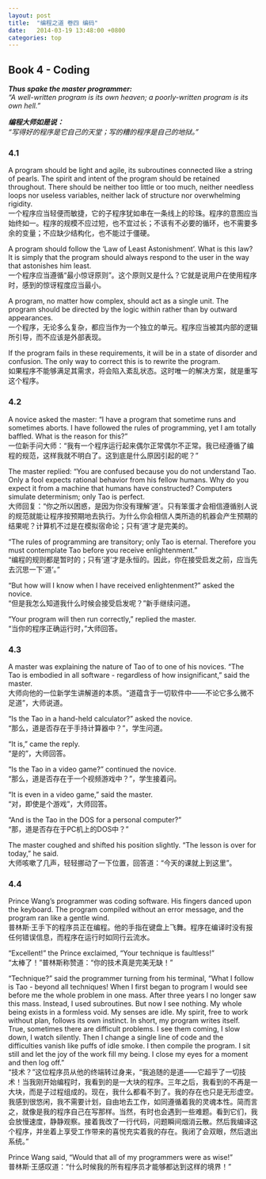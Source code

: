 ```yaml
---
layout: post
title:  "编程之道 卷四 编码"
date:   2014-03-19 13:48:00 +0800
categories: top
---
```


## Book 4 - Coding

***Thus spake the master programmer:**  
“A well-written program is its own heaven; a poorly-written program is its own hell.”*

***编程大师如是说：**  
“写得好的程序是它自己的天堂；写的糟的程序是自己的地狱。”*

### 4.1
A program should be light and agile, its subroutines connected like a string of pearls. The spirit and intent of the program should be retained throughout. There should be neither too little or too much, neither needless loops nor useless variables, neither lack of structure nor overwhelming rigidity.  
一个程序应当轻便而敏捷，它的子程序犹如串在一条线上的珍珠。程序的意图应当始终如一。程序的规模不应过短，也不宜过长；不该有不必要的循环，也不需要多余的变量；不应缺少结构化，也不能过于僵硬。

A program should follow the ‘Law of Least Astonishment’. What is this law? It is simply that the program should always respond to the user in the way that astonishes him least.  
一个程序应当遵循“最小惊讶原则”。这个原则又是什么？它就是说用户在使用程序时，感到的惊讶程度应当最小。

A program, no matter how complex, should act as a single unit. The program should be directed by the logic within rather than by outward appearances.  
一个程序，无论多么复杂，都应当作为一个独立的单元。程序应当被其内部的逻辑所引导，而不应该是外部表现。

If the program fails in these requirements, it will be in a state of disorder and confusion. The only way to correct this is to rewrite the program.  
如果程序不能够满足其需求，将会陷入紊乱状态。这时唯一的解决方案，就是重写这个程序。

### 4.2

A novice asked the master: “I have a program that sometime runs and sometimes aborts. I have followed the rules of programming, yet I am totally baffled. What is the reason for this?”  
一位新手问大师：“我有一个程序运行起来偶尔正常偶尔不正常。我已经遵循了编程的规范，这样我就不明白了。这到底是什么原因引起的呢？”

The master replied: “You are confused because you do not understand Tao. Only a fool expects rational behavior from his fellow humans. Why do you expect it from a machine that humans have constructed? Computers simulate determinism; only Tao is perfect.  
大师回复：“你之所以困惑，是因为你没有理解‘道’。只有笨蛋才会相信遵循别人说的规范就能让程序按预期地去执行。为什么你会相信人类所造的机器会产生预期的结果呢？计算机不过是在模拟宿命论；只有‘道’才是完美的。

“The rules of programming are transitory; only Tao is eternal. Therefore you must contemplate Tao before you receive enlightenment.”  
“编程的规则都是暂时的；只有‘道’才是永恒的。因此，你在接受启发之前，应当先去沉思一下‘道’。”

“But how will I know when I have received enlightenment?” asked the novice.  
“但是我怎么知道我什么时候会接受启发呢？”新手继续问道。

“Your program will then run correctly,” replied the master.  
“当你的程序正确运行时，”大师回答。

### 4.3
A master was explaining the nature of Tao of to one of his novices. “The Tao is embodied in all software - regardless of how insignificant,” said the master.  
大师向他的一位新学生讲解道的本质。“道蕴含于一切软件中——不论它多么微不足道”，大师说道。

“Is the Tao in a hand-held calculator?” asked the novice.  
“那么，道是否存在于手持计算器中？”，学生问道。

“It is,” came the reply.  
“是的”，大师回答。

“Is the Tao in a video game?” continued the novice.  
“那么，道是否存在于一个视频游戏中？”，学生接着问。

“It is even in a video game,” said the master.  
“对，即使是个游戏”，大师回答。

“And is the Tao in the DOS for a personal computer?”  
“那，道是否存在于PC机上的DOS中？”

The master coughed and shifted his position slightly. “The lesson is over for today,” he said.  
大师咳嗽了几声，轻轻挪动了一下位置，回答道：“今天的课就上到这里”。

### 4.4
Prince Wang’s programmer was coding software. His fingers danced upon the keyboard. The program compiled without an error message, and the program ran like a gentle wind.  
普林斯·王手下的程序员正在编程。他的手指在键盘上飞舞。程序在编译时没有报任何错误信息，而程序在运行时如同行云流水。

“Excellent!” the Prince exclaimed, “Your technique is faultless!”  
“太棒了！”普林斯称赞道：“你的技术真是完美无缺！”

“Technique?” said the programmer turning from his terminal, “What I follow is Tao - beyond all techniques! When I first began to program I would see before me the whole problem in one mass. After three years I no longer saw this mass. Instead, I used subroutines. But now I see nothing. My whole being exists in a formless void. My senses are idle. My spirit, free to work without plan, follows its own instinct. In short, my program writes itself. True, sometimes there are difficult problems. I see them coming, I slow down, I watch silently. Then I change a single line of code and the difficulties vanish like puffs of idle smoke. I then compile the program. I sit still and let the joy of the work fill my being. I close my eyes for a moment and then log off.”  
“技术？”这位程序员从他的终端转过身来，“我追随的是道——它超乎了一切技术！当我刚开始编程时，我看到的是一大块的程序。三年之后，我看到的不再是一大块，而是子过程组成的。现在，我什么都看不到了。我的存在也只是无形虚空。我感到很悠闲，我不需要计划，自由地去工作，如同遵循着我的灵魂本性。简而言之，就像是我的程序自己在写那样。当然，有时也会遇到一些难题。看到它们，我会放慢速度，静静观察。接着我改了一行代码，问题瞬间烟消云散。然后我编译这个程序，并坐着上享受工作带来的喜悦充实着我的存在。我闭了会双眼，然后退出系统。”

Prince Wang said, “Would that all of my programmers were as wise!”  
普林斯·王感叹道：“什么时候我的所有程序员才能够都达到这样的境界！”
